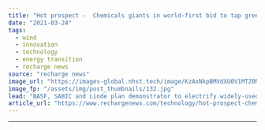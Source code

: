 ```yaml
---
title: "Hot prospect -  Chemicals giants in world-first bid to tap green power for 850-degree 'cracker furnaces'"
date: "2021-03-24"
tags: 
  - wind
  - innovation
  - technology
  - energy transition
  - recharge news
source: "recharge news"
image_url: "https://images-global.nhst.tech/image/KzAxNkpBMVdXU0V1MTZ0NnR4bk9UWU0xR05CU3dSQkdxTWN5cXg0OHBWVT0=/nhst/binary/4cd825f9482a76069f6285eaa2eb4095"
image_fp: "/assets/img/post_thumbnails/132.jpg"
lead: "BASF, SABIC and Linde plan demonstrator to electrify widely-used industry process that currently relies on fossils"
article_url: "https://www.rechargenews.com/technology/hot-prospect-chemicals-giants-in-world-first-bid-to-tap-green-power-for-850-degree-cracker-furnaces/2-1-986294"
---
```


---
